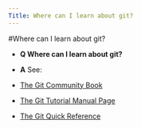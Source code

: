 ```yaml
---
Title: Where can I learn about git?
---
```

#Where can I learn about git?
- **Q Where can I learn about git?**
- **A** See:

-  [The Git Community Book](http://book.git-scm.com/index.html)
-  [The Git Tutorial Manual Page](http://www.kernel.org/pub/software/scm/git/docs/gittutorial.html)
-  [The Git Quick Reference](http://jonas.nitro.dk/git/quick-reference.html)
